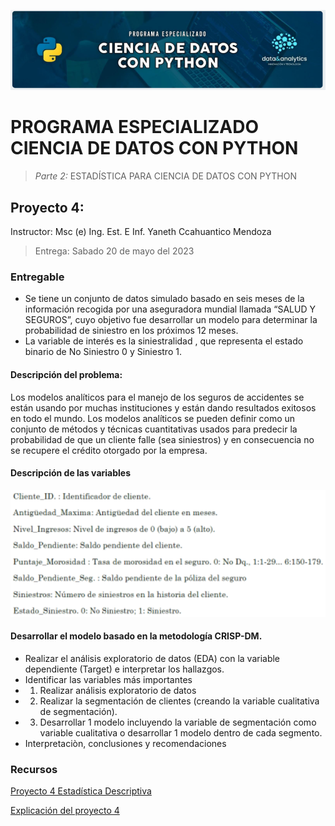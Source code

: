 ![Header](../Img/pyds.png)

# PROGRAMA ESPECIALIZADO CIENCIA DE DATOS CON PYTHON

> _Parte 2:_ ESTADÍSTICA PARA CIENCIA DE DATOS CON PYTHON

## Proyecto 4:

Instructor: Msc (e) Ing. Est. E Inf. Yaneth Ccahuantico Mendoza

> Entrega: Sabado 20 de mayo del 2023

### Entregable

- Se tiene un conjunto de datos simulado basado en seis meses de la información recogida por una aseguradora mundial llamada “SALUD Y SEGUROS”, cuyo objetivo fue desarrollar un modelo para determinar la probabilidad de siniestro en los próximos 12 meses.
- La variable de interés es la siniestralidad , que representa el estado binario de No Siniestro 0 y Siniestro 1.

#### Descripción del problema:

Los modelos analíticos para el manejo de los seguros de accidentes se están usando por muchas instituciones y están dando resultados exitosos en todo el mundo. Los modelos analíticos se pueden definir como un conjunto de métodos y técnicas cuantitativas usados para predecir la probabilidad de que un cliente falle (sea siniestros) y en consecuencia no se recupere el crédito otorgado por la empresa.

#### Descripción de las variables

![Variables](../Img/variables.png)

#### Desarrollar el modelo basado en la metodología CRISP-DM.

- Realizar el análisis exploratorio de datos (EDA) con la variable dependiente (Target) e interpretar los hallazgos.
- Identificar las variables más importantes
- 1. Realizar análisis exploratorio de datos
- 2. Realizar la segmentación de clientes (creando la variable cualitativa de segmentación).
- 3. Desarrollar 1 modelo incluyendo la variable de segmentación como variable cualitativa o desarrollar 1 modelo dentro de cada segmento.
- Interpretaciòn, conclusiones y recomendaciones

### Recursos

<a href="">Proyecto 4 Estadística Descriptiva

<a href="">Explicación del proyecto 4</a>
